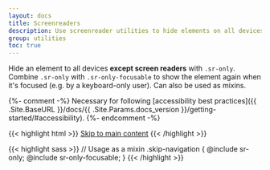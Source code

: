 ```yaml
---
layout: docs
title: Screenreaders
description: Use screenreader utilities to hide elements on all devices except screen readers.
group: utilities
toc: true
---
```


Hide an element to all devices **except screen readers** with `.sr-only`. Combine `.sr-only` with `.sr-only-focusable` to show the element again when it's focused (e.g. by a keyboard-only user). Can also be used as mixins.

{%- comment -%}
Necessary for following [accessibility best practices]({{ .Site.BaseURL }}/docs/{{ .Site.Params.docs_version }}/getting-started/#accessibility).
{%- endcomment -%}

{{< highlight html >}}
<a class="sr-only sr-only-focusable" href="#content">Skip to main content</a>
{{< /highlight >}}

{{< highlight sass >}}
// Usage as a mixin
.skip-navigation {
  @include sr-only;
  @include sr-only-focusable;
}
{{< /highlight >}}
